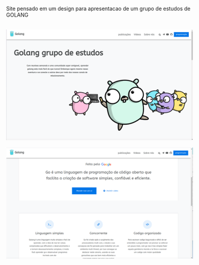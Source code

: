 Site pensado em um design para apresentacao de um grupo de estudos de GOLANG <br/><br/>

![](printscreen_1.png)<br /><br />
![](printscreen_2.png)
